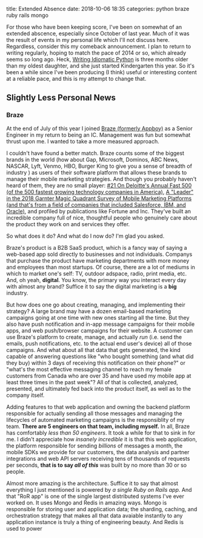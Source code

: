 title: Extended Absence
date: 2018-10-06 18:35
categories: python braze ruby rails mongo

For those who have been keeping score, I've been on somewhat of an extended abscence, especially since October of last year. Much of it was the result of events in my personal life which I'll not discuss here. Regardless, consider this my comeback announcement. I plan to return to writing regularly, hoping to match the pace of 2014 or so, which already seems so long ago. Heck, [Writing Idiomatic Python](https://jeffknupp.com/writing-idiomatic-python-ebook) is three months older than my oldest daughter, and she just started Kindergarten this year. So it's been a while since I've been producing (I think) useful or interesting content at a reliable pace, and this is my attempt to change that.

## Slightly Less Personal News

### Braze

At the end of July of this year I joined [Braze (formerly Appboy)](https://www.braze.com) as a Senior Engineer in my return to being an IC. Management was fun but somewhat thrust upon me. I wanted to take a more measured approach.

I couldn't have found a better match. Braze counts some of the biggest brands in the world (how about Gap, Microsoft, Dominos, ABC News, NASCAR, Lyft, Venmo, HBO, Burger King to give you a sense of breadth of industry ) as users of their software platform that allows these brands to manage their mobile marketing strategies. And though you probably haven't heard of them, they are no small player: [#21 On Deloitte's Annual Fast 500 (of the 500 fastest growing technology companies in America)](https://www2.deloitte.com/us/en/pages/technology-media-and-telecommunications/articles/fast500-winners.html), [A "Leader" in the 2018 Garnter Magic Quadrant Survey of Mobile Marketing Platforms (and that's from a field of companies that included Salesforce, IBM, and Oracle)](https://www.braze.com/resources/library/report/gartner-magic-quadrant-2018/), and profiled by publications like Fortune and Inc. They've built an incredible company full of nice, thoughtful people who genuinely care about the product they work on and services they offer.

So what does it do? And what do I now do? I'm glad you asked.

Braze's product is a B2B SaaS product, which is a fancy way of saying a web-based app sold directly to businesses and not individuals. Companys that purchase the product have marketing departments with more money and employees than most startups. Of course, there are a lot of mediums in which to market one's self: TV, outdoor adspace, radio, print media, etc. And, oh yeah, **digital**. You know, the primary way you interact every day with almost any brand? Suffice it to say the digital marketing is a **big** industry.

But how does one go about creating, managing, and implementing their strategy? A large brand may have a dozen email-based marketing campaigns going at one time with new ones starting all the time. But they also have push notification and in-app message campaigns for their mobile apps, and web push/browser campaigns for their website. A customer can use Braze's platform to create, manage, and actually *run* (i.e. send the emails, push notifications, etc. to the actual end user's device) all of those campaigns. And what about all that data that gets generated, the kind capable of answering questions like "who bought something (and what did they buy) within 3 days of receiving this notification on their phone?" or "what's the most effective messaging channel to reach my female customers from Canada who are over 35 and have used my mobile app at least three times in the past week"? All of that is collected, analyzed, presented, and ultimately fed back into the product itself, as well as to the company itself.

Adding features to that web application and owning the backend platform responsible for actually sending all those messages and managing the lifecycles of automated marketing campaigns is the responsiblity of my team. **There are 5 engineers on that team, including myself.** In all, Braze has comfortably *less than 50 engineers*. It took a while for that to sink in for me. I didn't appreciate how *insanely incredible* it is that this web application, the platform responsible for sending *billions* of messages a month, the mobile SDKs we provide for our customers, the data analysis and partner integrations and web API servers receiving tens of thousands of requests per seconds, **that is to say *all of this*** was built by no more than 30 or so people.

Almost more amazing is the architecture. Suffice it to say that almost everything I just mentioned is powered by *a single Ruby on Rails app*. And that "RoR app" is one of the single largest distributed systems I've ever worked on. It uses Mongo and Redis in amazing ways. Mongo is responsible for storing user and application data; the sharding, caching, and orchestration strategy that makes all that data avaiable instantly to any application instance is truly a thing of engineering beauty. And Redis is used to power 
